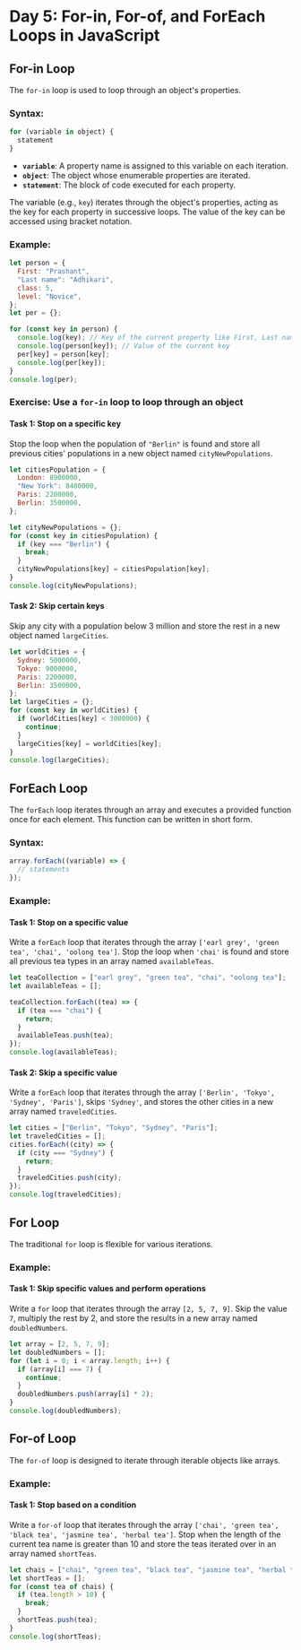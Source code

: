 # Day 5: For-in, For-of, and ForEach Loops in JavaScript

## For-in Loop
The `for-in` loop is used to loop through an object's properties.

### Syntax:
```javascript
for (variable in object) {
  statement
}
```
- **`variable`**: A property name is assigned to this variable on each iteration.
- **`object`**: The object whose enumerable properties are iterated.
- **`statement`**: The block of code executed for each property.

The variable (e.g., `key`) iterates through the object's properties, acting as the key for each property in successive loops. The value of the key can be accessed using bracket notation.

### Example:
```javascript
let person = {
  First: "Prashant",
  "Last name": "Adhikari",
  class: 5,
  level: "Novice",
};
let per = {};

for (const key in person) {
  console.log(key); // Key of the current property like First, Last name, class, level
  console.log(person[key]); // Value of the current key
  per[key] = person[key];
  console.log(per[key]);
}
console.log(per);
```

### Exercise: Use a `for-in` loop to loop through an object
#### Task 1: Stop on a specific key
Stop the loop when the population of `"Berlin"` is found and store all previous cities' populations in a new object named `cityNewPopulations`.
```javascript
let citiesPopulation = {
  London: 8900000,
  "New York": 8400000,
  Paris: 2200000,
  Berlin: 3500000,
};

let cityNewPopulations = {};
for (const key in citiesPopulation) {
  if (key === "Berlin") {
    break;
  }
  cityNewPopulations[key] = citiesPopulation[key];
}
console.log(cityNewPopulations);
```

#### Task 2: Skip certain keys
Skip any city with a population below 3 million and store the rest in a new object named `largeCities`.
```javascript
let worldCities = {
  Sydney: 5000000,
  Tokyo: 9000000,
  Paris: 2200000,
  Berlin: 3500000,
};
let largeCities = {};
for (const key in worldCities) {
  if (worldCities[key] < 3000000) {
    continue;
  }
  largeCities[key] = worldCities[key];
}
console.log(largeCities);
```

## ForEach Loop
The `forEach` loop iterates through an array and executes a provided function once for each element. This function can be written in short form.

### Syntax:
```javascript
array.forEach((variable) => {
  // statements
});
```

### Example:
#### Task 1: Stop on a specific value
Write a `forEach` loop that iterates through the array `['earl grey', 'green tea', 'chai', 'oolong tea']`. Stop the loop when `'chai'` is found and store all previous tea types in an array named `availableTeas`.
```javascript
let teaCollection = ["earl grey", "green tea", "chai", "oolong tea"];
let availableTeas = [];

teaCollection.forEach((tea) => {
  if (tea === "chai") {
    return;
  }
  availableTeas.push(tea);
});
console.log(availableTeas);
```

#### Task 2: Skip a specific value
Write a `forEach` loop that iterates through the array `['Berlin', 'Tokyo', 'Sydney', 'Paris']`, skips `'Sydney'`, and stores the other cities in a new array named `traveledCities`.
```javascript
let cities = ["Berlin", "Tokyo", "Sydney", "Paris"];
let traveledCities = [];
cities.forEach((city) => {
  if (city === "Sydney") {
    return;
  }
  traveledCities.push(city);
});
console.log(traveledCities);
```

## For Loop
The traditional `for` loop is flexible for various iterations.

### Example:
#### Task 1: Skip specific values and perform operations
Write a `for` loop that iterates through the array `[2, 5, 7, 9]`. Skip the value `7`, multiply the rest by 2, and store the results in a new array named `doubledNumbers`.
```javascript
let array = [2, 5, 7, 9];
let doubledNumbers = [];
for (let i = 0; i < array.length; i++) {
  if (array[i] === 7) {
    continue;
  }
  doubledNumbers.push(array[i] * 2);
}
console.log(doubledNumbers);
```

## For-of Loop
The `for-of` loop is designed to iterate through iterable objects like arrays.

### Example:
#### Task 1: Stop based on a condition
Write a `for-of` loop that iterates through the array `['chai', 'green tea', 'black tea', 'jasmine tea', 'herbal tea']`. Stop when the length of the current tea name is greater than 10 and store the teas iterated over in an array named `shortTeas`.
```javascript
let chais = ["chai", "green tea", "black tea", "jasmine tea", "herbal tea"];
let shortTeas = [];
for (const tea of chais) {
  if (tea.length > 10) {
    break;
  }
  shortTeas.push(tea);
}
console.log(shortTeas);
```
